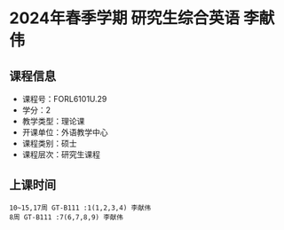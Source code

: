# 2024年春季学期 研究生综合英语 李献伟






## 课程信息

- 课程号：FORL6101U.29
- 学分：2
- 教学类型：理论课
- 开课单位：外语教学中心
- 课程类别：硕士
- 课程层次：研究生课程

## 上课时间

```
10~15,17周 GT-B111 :1(1,2,3,4) 李献伟
8周 GT-B111 :7(6,7,8,9) 李献伟
```

